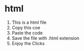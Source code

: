 # html

1. This is a html file <br />
2. Copy this coe <br />
3. Paste the code <br />
4. Save the file with .html extension <br />
5. Enjoy the Clicks
